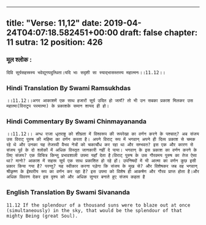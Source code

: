 
---
title: "Verse: 11,12"
date: 2019-04-24T04:07:18.582451+00:00
draft: false
chapter: 11
sutra: 12
position: 426
---
### मूल श्लोक :
```
दिवि सूर्यसहस्रस्य भवेद्युगपदुत्थिता।यदि भाः सदृशी सा स्याद्भासस्तस्य महात्मनः।।11.12।।

```

### Hindi Translation By Swami Ramsukhdas
```
।।11.12।।अगर आकाशमें एक साथ हजारों सूर्य उदित हो जायँ? तो भी उन सबका प्रकाश मिलकर उस महात्मा(विराट्रूप परमात्मा) के प्रकाशके समान शायद ही हो।

```

### Hindi Commentary By Swami Chinmayananda
```
।।11.12।। अन्ध राजा धृतराष्ट्र को शीघ्रता में विश्वरूप की रूपरेखा का वर्णन करने के पश्चात्? अब संजय उस विराट् पुरुष की महिमा का वर्णन करता है। अपने विराट् रूप में भगवान् अपने ही दिव्य प्रकाश से चमक रहे थे और उनका यह तेजस्वी वैभव नेत्रों को चकाचौंध कर रहा था और सम्भवत? इस एक और कारण से संजय पूर्व के दो श्लोकों में अधिक विस्तृत जानकारी नहीं दे पाया। भगवान् के इस प्रकाश का वर्णन करने के लिए संजय? एक विचित्र किन्तु प्रभावशाली उपमा यहाँ देता है।विराट् पुरुष के उस गौरवमय पुरुष का तेज ऐसा था? मानो? आकाश में सहस्र सूर्य एक साथ प्रकाशित हो रहे हों। उपनिषदों में भी आत्मा का वर्णन कुछ इसी प्रकार किया गया है? परन्तु? यह स्वीकार करना पड़ेगा कि संजय के मुख से? और विशेषकर जब वह भगवान् श्रीकृष्ण के ईश्वरीय रूप का वर्णन कर रहा है? इस उपमा को विशेष ही आकर्षण और गौरव प्राप्त होता है।और अधिक विवरण देकर इस दृश्य को और अधिक सुन्दर बनाते हुए संजय कहता है

```

### English Translation By Swami  Sivananda
```
11.12 If the splendour of a thousand suns were to blaze out at once (simultaneously) in the sky, that would be the splendour of that mighty Being (great Soul).

```

